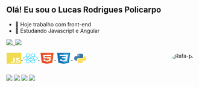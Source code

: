 ## Olá! Eu sou o Lucas Rodrigues Policarpo



- 🔭 Hoje trabalho com front-end
- 🌱 Estudando Javascript e Angular

<div>
  <a href="https://github.com/LucasPolicarpo-svg">
  <img height="180em" src="https://github-readme-stats.vercel.app/api?username=LucasPolicarpo-svg&show_icons=true&count_private=true&theme=merko">,
  <img height="180em" src="https://github-readme-stats.vercel.app/api/top-langs/?username=LucasPolicarpo-svg&layout=compact&theme=merko">
</div>

<div style="display: inline_block"><br>
  <img align="center" alt="Rafa-Js" height="30" width="40" src="https://raw.githubusercontent.com/devicons/devicon/master/icons/javascript/javascript-plain.svg">
  <img align="center" alt="Rafa-React" height="30" width="40" src="https://raw.githubusercontent.com/devicons/devicon/master/icons/react/react-original.svg">
  <img align="center" alt="Rafa-HTML" height="30" width="40" src="https://raw.githubusercontent.com/devicons/devicon/master/icons/html5/html5-original.svg">
  <img align="center" alt="Rafa-CSS" height="30" width="40" src="https://raw.githubusercontent.com/devicons/devicon/master/icons/css3/css3-original.svg">
  <img align="center" alt="Rafa-Python" height="30" width="40" src="https://raw.githubusercontent.com/devicons/devicon/master/icons/python/python-original.svg">
  <img align="right" alt="Rafa-pic" height="150" style="border-radius:80px;" src="https://cdn-icons-png.flaticon.com/512/6413/6413395.png">
</div>

##

<div> 
  <a href="https://www.instagram.com/lucaspolicarpo97/" target="_blank"><img src="https://img.shields.io/badge/-Instagram-%23E4405F?style=for-the-badge&logo=instagram&logoColor=white" target="_blank"></a>
 <a href="https://discord.gg/8JhFd4Z6" target="_blank"><img src="https://img.shields.io/badge/Discord-7289DA?style=for-the-badge&logo=discord&logoColor=white" target="_blank"></a> 
  <a href = "mailto:empresariallrp@gmail.com"><img src="https://img.shields.io/badge/-Gmail-%23333?style=for-the-badge&logo=gmail&logoColor=white" target="_blank"></a>
  <a href="https://www.linkedin.com/in/lucaspolicarpodesenvolvedor" target="_blank"><img src="https://img.shields.io/badge/-LinkedIn-%230077B5?style=for-the-badge&logo=linkedin&logoColor=white" target="_blank"></a> 
  
</div>

